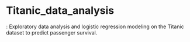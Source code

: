 # Titanic_data_analysis
: Exploratory data analysis and logistic regression modeling on the Titanic dataset to predict passenger survival.
